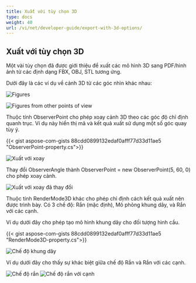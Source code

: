 ```yaml
---
title: Xuất với tùy chọn 3D
type: docs
weight: 40
url: /vi/net/developer-guide/export-with-3d-options/
---
```


## **Xuất với tùy chọn 3D**

Một vài tùy chọn đã được giới thiệu để xuất các mô hình 3D sang PDF/hình ảnh từ các định dạng FBX, OBJ, STL tương ứng.

Dưới đây là các ví dụ về cảnh 3D từ các góc nhìn khác nhau:

![Figures](/cad/_assets/guide/3d/fig1.png)

![Figures from other points of view](/cad/_assets/guide/3d/fig2.png)

Thuộc tính ObserverPoint cho phép xoay cảnh 3D theo các góc độ chỉ định quanh trục. Ví dụ này hiển thị mã và kết quả xuất sử dụng một số góc quay tùy ý.

{{< gist aspose-com-gists 88cdd0899132edaf0afff77d33d11ae5 "ObserverPoint-property.cs">}}

![Xuất với xoay](/cad/_assets/guide/3d/fig3.png)

Thay đổi ObserverAngle thành ObserverPoint = new ObserverPoint(5, 60, 0) cho phép xoay cảnh.

![Xuất với xoay đã thay đổi](/cad/_assets/guide/3d/fig4.png)

Thuộc tính RenderMode3D khác cho phép chỉ định cách kết quả xuất nên được trình bày. Có 3 chế độ: Rắn (mặc định), Mô phỏng khung dây, và Rắn với các cạnh.

Ví dụ dưới đây cho phép tạo mô hình khung dây cho đối tượng hình cầu.

{{< gist aspose-com-gists 88cdd0899132edaf0afff77d33d11ae5 "RenderMode3D-property.cs">}}

![Chế độ khung dây](/cad/_assets/guide/3d/fig5.png)

Ví dụ dưới đây cho thấy sự khác biệt giữa chế độ Rắn và Rắn với các cạnh.

![Chế độ rắn](/cad/_assets/guide/3d/fig6.png)
![Chế độ rắn với cạnh](/cad/_assets/guide/3d/fig7.png)
